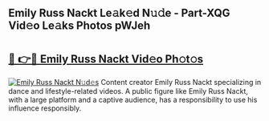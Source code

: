 ## Emily Russ Nackt Le𝚊k𝚎d N𝚞𝚍e - Part-XQG Vid𝚎o Le𝚊ks Photos pWJeh

# <h2><a href="http://fbap9mh.evod.top/?m=Emily+Russ+Nackt">🔗 👉🔴 Emily Russ Nackt Vid𝚎o Ph𝚘t𝚘s</a></h2>

[![Emily Russ Nackt N𝚞d𝚎s](https://i.imgur.com/8V9OHl7.gif)](http://fbap9mh.evod.top/?m=Emily+Russ+Nackt)
Content creator Emily Russ Nackt specializing in dance and lifestyle-related videos. A public figure like Emily Russ Nackt, with a large platform and a captive audience, has a responsibility to use his influence responsibly. 
